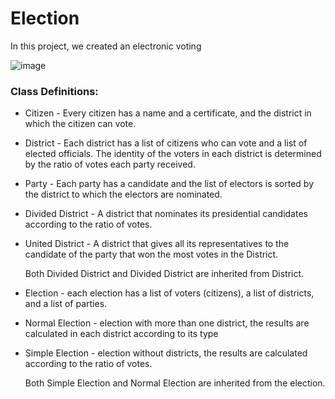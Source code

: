 # Election

In this project, we created an electronic voting

![image](https://user-images.githubusercontent.com/72739568/124252704-e6f9ab80-db2f-11eb-8209-67246b3591e9.png)

### **Class Definitions:** ###

* Citizen - Every citizen has a name and a certificate, and the district in which the citizen can vote.

* District - Each district has a list of citizens who can vote and a list of elected officials. The identity of the voters in each district is determined by the ratio of votes each party received.

* Party - Each party has a candidate and the list of electors is sorted by the district to which the electors are nominated.

* Divided District - A district that nominates its presidential candidates according to the ratio of votes.

* United District - A district that gives all its representatives to the candidate of the party that won the most votes in the District.
  
  Both Divided District and Divided District are inherited from District.

* Election - each election has a list of voters (citizens), a list of districts, and a list of parties.

* Normal Election - election with more than one district, the results are calculated in each district according to its type

* Simple Election - election without districts, the results are calculated according to the ratio of votes.

  Both Simple Election and Normal Election are inherited from the election.
